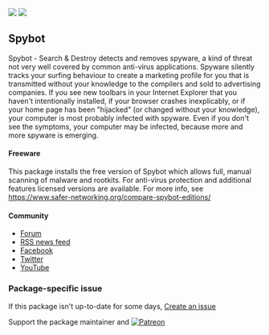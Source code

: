 [![](https://img.shields.io/chocolatey/v/spybot?color=green&label=spybot)](https://chocolatey.org/packages/spybot) [![](https://img.shields.io/chocolatey/dt/spybot)](https://chocolatey.org/packages/spybot)

## Spybot
Spybot - Search & Destroy detects and removes spyware, a kind of threat not very well covered by common anti-virus applications. Spyware silently tracks your surfing behaviour to create a marketing profile for you that is transmitted without your knowledge to the compilers and sold to advertising companies. If you see new toolbars in your Internet Explorer that you haven't intentionally installed, if your browser crashes inexplicably, or if your home page has been "hijacked" (or changed without your knowledge), your computer is most probably infected with spyware. Even if you don't see the symptoms, your computer may be infected, because more and more spyware is emerging.

#### Freeware
This package installs the free version of Spybot which allows full, manual scanning of malware and rootkits. For anti-virus protection and additional features licensed versions are available. For more info, see https://www.safer-networking.org/compare-spybot-editions/

#### Community
* [Forum](https://forums.spybot.info/downloads.php?id=1)
* [RSS news feed](https://www.safer-networking.org/feed/)
* [Facebook](https://www.facebook.com/SpybotSearchAndDestroy/)
* [Twitter](https://www.twitter.com/SpybotSD)
* [YouTube](https://www.youtube.com/user/SaferNetworking)

### Package-specific issue
If this package isn't up-to-date for some days, [Create an issue](https://github.com/tunisiano187/Chocolatey-packages/issues/new/choose)

Support the package maintainer and [![Patreon](https://cdn.jsdelivr.net/gh/tunisiano187/Chocolatey-packages@d15c4e19c709e7148588d4523ffc6dd3cd3c7e5e/icons/patreon.png)](https://www.patreon.com/bePatron?u=39585820)
